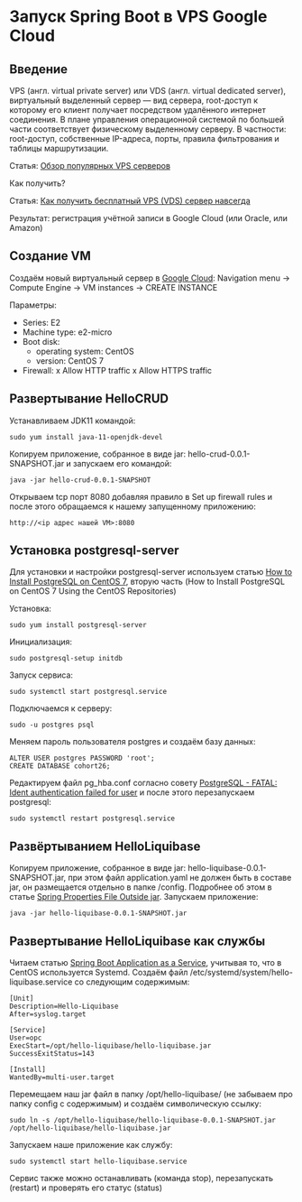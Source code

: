 Запуск Spring Boot в VPS Google Cloud
=====================================

## Введение

VPS (англ. virtual private server) или VDS (англ. virtual dedicated server), виртуальный выделенный сервер — вид сервера, root-доступ к которому его клиент получает посредством удалённого интернет соединения. В плане управления операционной системой по большей части соответствует физическому выделенному серверу. В частности: root-доступ, собственные IP-адреса, порты, правила фильтрования и таблицы маршрутизации.

Статья: [Обзор популярных VPS серверов](https://habr.com/ru/articles/686238/)

Как получить?

Статья: [Как получить бесплатный VPS (VDS) сервер навсегда](https://seopulses.ru/kak-poluchit-besplatniy-vps-vds-server-navsegda/)

Результат: регистрация учётной записи в Google Cloud (или Oracle, или Amazon)

## Создание VM

Создаём новый виртуальный сервер в [Google Cloud](https://cloud.google.com):
Navigation menu -> Compute Engine -> VM instances  -> CREATE INSTANCE

Параметры:
- Series: E2
- Machine type: e2-micro
- Boot disk:
  - operating system: CentOS
  - version: CentOS 7
- Firewall:
  x Allow HTTP traffic
  x Allow HTTPS traffic

## Развертывание HelloCRUD

Устанавливаем JDK11 командой:

```
sudo yum install java-11-openjdk-devel

```

Копируем приложение, собранное в виде jar: hello-crud-0.0.1-SNAPSHOT.jar и запускаем его командой:

```
java -jar hello-crud-0.0.1-SNAPSHOT
```

Открываем tcp порт 8080 добавляя правило в Set up firewall rules и после этого обращаемся к нашему запущенному приложению:

```
http://<ip адрес нашей VM>:8080
```

## Установка postgresql-server

Для установки и настройки postgresql-server используем статью [How to Install PostgreSQL on CentOS 7](https://www.hostinger.com/tutorials/how-to-install-postgresql-on-centos-7/), вторую часть (How to Install PostgreSQL on CentOS 7 Using the CentOS Repositories)

Установка:

```
sudo yum install postgresql-server
```

Инициализация:

```
sudo postgresql-setup initdb
```

Запуск сервиса:

```
sudo systemctl start postgresql.service
```

Подключаемся к серверу:

```
sudo -u postgres psql
```

Меняем пароль пользователя postgres и создаём базу данных:

```
ALTER USER postgres PASSWORD 'root';
CREATE DATABASE cohort26;
```

Редактируем файл pg_hba.conf согласно совету [PostgreSQL - FATAL: Ident authentication failed for user](https://stackoverflow.com/questions/50085286/postgresql-fatal-ident-authentication-failed-for-user) и после этого перезапускаем postgresql:

```
sudo systemctl restart postgresql.service
```

## Развёртыванием HelloLiquibase

Копируем приложение, собранное в виде jar: hello-liquibase-0.0.1-SNAPSHOT.jar, при этом файл application.yaml не должен быть в составе jar, он размещается отдельно в папке /config. Подробнее об этом в статье [Spring Properties File Outside jar](https://www.baeldung.com/spring-properties-file-outside-jar). Запускаем приложение:

```
java -jar hello-liquibase-0.0.1-SNAPSHOT.jar
```

## Развертывание HelloLiquibase как службы

Читаем статью [Spring Boot Application as a Service](https://www.baeldung.com/spring-boot-app-as-a-service), учитывая то, что в CentOS используется Systemd. Создаём файл /etc/systemd/system/hello-liquibase.service со следующим содержимым:

```
[Unit]
Description=Hello-Liquibase
After=syslog.target

[Service]
User=opc
ExecStart=/opt/hello-liquibase/hello-liquibase.jar
SuccessExitStatus=143

[Install]
WantedBy=multi-user.target
```

Перемещаем наш jar файл в папку /opt/hello-liquibase/ (не забываем про папку config с содержимым) и создаём символическую ссылку:

```
sudo ln -s /opt/hello-liquibase/hello-liquibase-0.0.1-SNAPSHOT.jar /opt/hello-liquibase/hello-liquibase.jar
```

Запускаем наше приложение как службу:

```
sudo systemctl start hello-liquibase.service
```

Сервис также можно останавливать (команда stop), перезапускать (restart) и проверять его статус (status)